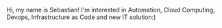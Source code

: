 Hi, my name is Sebastian! 
I'm interested in Automation, Cloud Computing, Devops, Infrastructure as Code and new IT solution:)
